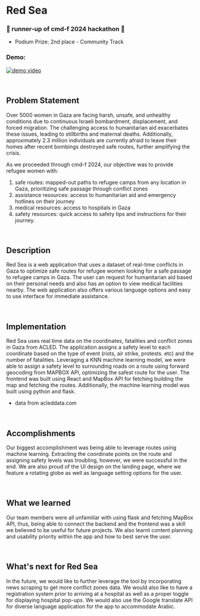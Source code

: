 # Red Sea
### 🌟 runner-up of cmd-f 2024 hackathon 🌟

<ul>
  <li>Podium Prize: 2nd place - Community Track</li>
</ul>

### Demo:
[![demo video](https://github.com/reinesana/red_sea_app/assets/153279125/ce9d6b0a-bf72-4f0f-b435-c85b400e7401)](https://youtu.be/LY2TVymYyNM?si=OUKO4GjqYFazqQh8 "Red Sea DEMO")

<br>

## Problem Statement
Over 5000 women in Gaza are facing harsh, unsafe, and unhealthy conditions due to continuous Israeli bombardment, displacement, and forced migration. The challenging access to humanitarian aid exacerbates these issues, leading to stillbirths and maternal deaths. Additionally, approximately 2.3 million individuals are currently afraid to leave their homes after recent bombings destroyed safe routes, further amplifying the crisis.

As we proceeded through cmd-f 2024, our objective was to provide refugee women with: 
<ol>
  <li>safe routes: mapped-out paths to refugee camps from any location in Gaza, prioritizing safe passage through conflict zones</li>
  <li>assistance resources: access to humanitarian aid and emergency hotlines on their journey </li>
  <li>medical resources: access to hospitals in Gaza</li>
  <li>safety resources: quick access to safety tips and instructions for their journey.</li>
</ol>

<br>

## Description
Red Sea is a web application that uses a dataset of real-time conflicts in Gaza to optimize safe routes for refugee women looking for a safe passage to refugee camps in Gaza. The user can request for humanitarian aid based on their personal needs and also has an option to view medical facilities nearby. The web application also offers various language options and easy to use interface for immediate assistance. 

<br>

## Implementation
Red Sea uses real time data on the coordinates, fatalities and conflict zones in Gaza from ACLED. The application assigns a safety level to each coordinate based on the type of event (riots, air strike, protests. etc) and the number of fatalities. Leveraging a KNN machine learning model, we were able to assign a safety level to surrounding roads on a route using forward geocoding from MAPBOX API, optimizing the safest route for the user. The frontend was built using React and MapBox API for fetching building the map and fetching the routes. Additionally, the machine learning model was built using python and flask.

* data from acleddata.com
 <br>

## Accomplishments
Our biggest accomplishment was being able to leverage routes using machine learning. Extracting the coordinate points on the route and assigning safety levels was troubling, however, we were successful in the end. We are also proud of the UI design on the landing page, where we feature a rotating globe as well as language setting options for the user. 

<br>

## What we learned
Our team members were all unfamiliar with using flask and fetching MapBox API, thus, being able to connect the backend and the frontend was a skill we believed to be useful for future projects. We also learnt content planning and usability priority within the app and how to best serve the user.

<br>

## What's next for Red Sea
In the future, we would like to further leverage the tool by incorporating news scraping to get more conflict zones data.
We would also like to have a registration system prior to arriving at a hospital as well as a proper toggle for displaying hospital pop-ups. We would also use the Google translate API for diverse language application for the app to accommodate Arabic.

